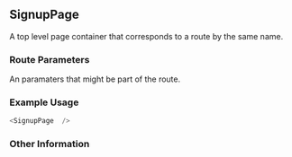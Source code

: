 ## SignupPage
A top level page container that corresponds to a route by the same name.

### Route Parameters
An paramaters that might be part of the route.

### Example Usage

```js
<SignupPage  />
```


### Other Information
